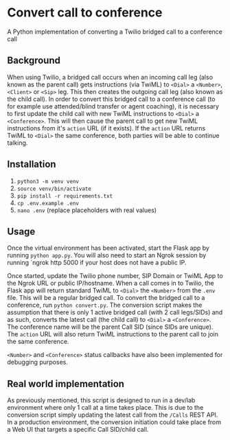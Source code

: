 # Convert call to conference

A Python implementation of converting a Twilio bridged call to a conference call

## Background

When using Twilio, a bridged call occurs when an incoming call leg (also known as the parent call) gets instructions (via TwiML) to `<Dial>` a `<Number>`, `<Client>` or `<Sip>` leg. This then creates the outgoing call leg (also known as the child call). In order to convert this bridged call to a conference call (to for example use attended/blind transfer or agent coaching), it is necessary to first update the child call with new TwiML instructions to `<Dial>` a `<Conference>`. This will then cause the parent call to get new TwiML instructions from it's `action` URL (if it exists). If the `action` URL returns TwiML to `<Dial>` the same conference, both parties will be able to continue talking.

## Installation

1. `python3 -m venv venv`
2. `source venv/bin/activate`
3. `pip install -r requirements.txt`
4. `cp .env.example .env`
5. `nano .env` (replace placeholders with real values)

## Usage

Once the virtual environment has been activated, start the Flask app by running `python app.py`. You will also need to start an Ngrok session by running `ngrok http 5000 if your host does not have a public IP.

Once started, update the Twilio phone number, SIP Domain or TwiML App to the Ngrok URL or public IP/hostname. When a call comes in to Twilio, the Flask app will return standard TwiML to `<Dial>` the `<Number>` from the `.env` file. This will be a regular bridged call. To convert the bridged call to a conference, run `python convert.py`. The conversion script makes the assumption that there is only 1 active bridged call (with 2 call legs/SIDs) and as such, converts the latest call (the child call) to `<Dial>` a `<Conference>`. The conference name will be the parent Call SID (since SIDs are unique). The `action` URL will also return TwiML instructions to the parent call to join the same conference.

`<Number>` and `<Conference>` status callbacks have also been implemented for debugging purposes.

## Real world implementation

As previously mentioned, this script is designed to run in a dev/lab environment where only 1 call at a time takes place. This is due to the conversion script simply updating the latest call from the `/Calls` REST API. In a production environment, the conversion initiation could take place from a Web UI that targets a specific Call SID/child call.

